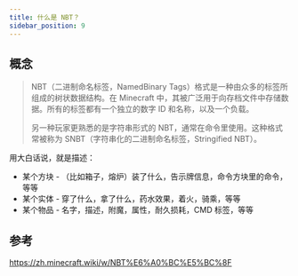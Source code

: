 ```yaml
---
title: 什么是 NBT？
sidebar_position: 9
---
```


## 概念

> NBT（二进制命名标签，NamedBinary Tags）格式是一种由众多的标签所组成的树状数据结构。在 Minecraft 中，其被广泛用于向存档文件中存储数据。所有的标签都有一个独立的数字 ID 和名称，以及一个负载。
>
> 另一种玩家更熟悉的是字符串形式的 NBT，通常在命令里使用。这种格式常被称为 SNBT（字符串化的二进制命名标签，Stringified NBT）。

用大白话说，就是描述：

- 某个方块 - （比如箱子，熔炉）装了什么，告示牌信息，命令方块里的命令，等等
- 某个实体 - 穿了什么，拿了什么，药水效果，着火，骑乘，等等
- 某个物品 - 名字，描述，附魔，属性，耐久损耗，CMD 标签，等等

## 参考

https://zh.minecraft.wiki/w/NBT%E6%A0%BC%E5%BC%8F
